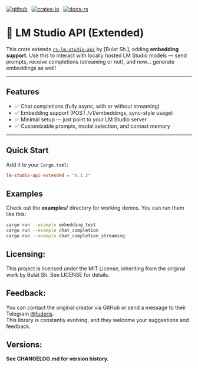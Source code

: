 [![github]](https://github.com/pmrch/rs-lm-studio-api-extended)&ensp;
[![crates-io]](https://crates.io/crates/lm-studio-api-extended)&ensp;
[![docs-rs]](https://docs.rs/lm-studio-api-extended/latest/lm_studio_api_extended)

[github]: https://img.shields.io/badge/github-8da0cb?style=for-the-badge&labelColor=555555&logo=github
[crates-io]: https://img.shields.io/badge/crates.io-fc8d62?style=for-the-badge&labelColor=555555&logo=rust
[docs-rs]: https://img.shields.io/badge/docs.rs-66c2a5?style=for-the-badge&labelColor=555555&logo=docs.rs

# 🧠 LM Studio API (Extended)

This crate extends [`rs-lm-studio-api`](https://github.com/fuderis/rs-lm-studio-api) 
by [Bulat Sh.], adding **embedding support**.
Use this to interact with locally hosted LM Studio models — send prompts, receive 
completions (streaming or not), and now... generate embeddings as well!


---

## Features

- ✅ Chat completions (fully async, with or without streaming)
- ✅ Embedding support (POST /v1/embeddings, sync-style usage)
- ✅ Minimal setup — just point to your LM Studio server
- ✅ Customizable prompts, model selection, and context memory

---

## Quick Start

Add it to your `Cargo.toml`:

```toml
lm-studio-api-extended = "0.1.2"
```

## Examples
Check out the **examples/** directory for working demos. You can run them like this:

```bash
cargo run --example embedding_test
cargo run --example chat_completion
cargo run --example chat_completion_streaming
```

## Licensing:

This project is licensed under the MIT License, inheriting from the original work by Bulat Sh.
See LICENSE for details.


## Feedback:

You can contact the original creator via GitHub or send a message to their Telegram [@fuderis](https://t.me/fuderis).  
This library is constantly evolving, and they welcome your suggestions and feedback.

## Versions:
**See CHANGELOG.md for version history.**